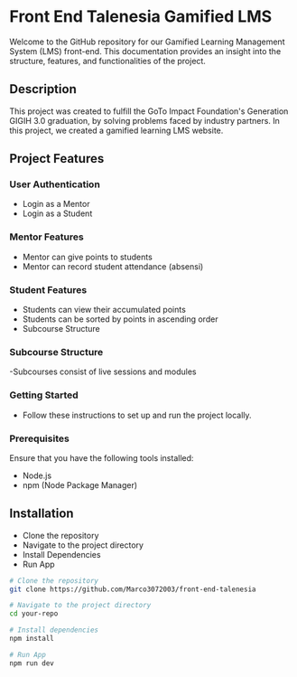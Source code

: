 #  Front End Talenesia Gamified LMS
Welcome to the GitHub repository for our Gamified Learning Management System (LMS) front-end. This documentation provides an insight into the structure, features, and functionalities of the project.

## Description

This project was created to fulfill the GoTo Impact Foundation's Generation GIGIH 3.0 graduation, by solving problems faced by industry partners. In this project, we created a gamified learning LMS website.

## Project Features

### User Authentication

- Login as a Mentor
- Login as a Student

### Mentor Features

- Mentor can give points to students
- Mentor can record student attendance (absensi)
  
### Student Features

- Students can view their accumulated points
- Students can be sorted by points in ascending order
- Subcourse Structure

### Subcourse Structure

-Subcourses consist of live sessions and modules

### Getting Started
- Follow these instructions to set up and run the project locally.

### Prerequisites

Ensure that you have the following tools installed:

- Node.js
- npm (Node Package Manager)

## Installation
- Clone the repository
- Navigate to the project directory
- Install Dependencies
- Run App


```bash
# Clone the repository
git clone https://github.com/Marco3072003/front-end-talenesia

# Navigate to the project directory
cd your-repo

# Install dependencies
npm install

# Run App
npm run dev
